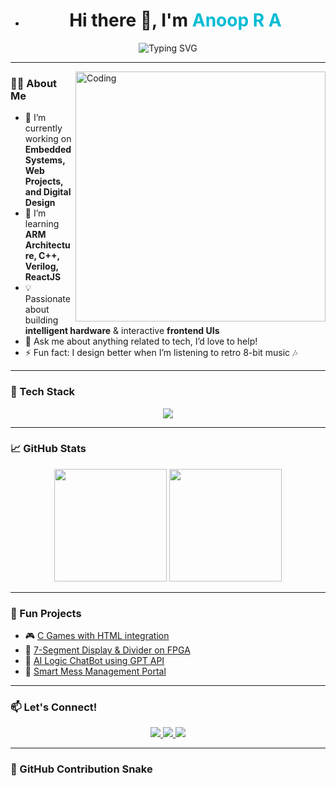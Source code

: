 - <h1 align="center">
  Hi there 👋, I'm <span style="color:#00bcd4">Anoop R A</span>
</h1>

<div align="center">
  <img src="https://readme-typing-svg.herokuapp.com?font=Fira+Code&size=24&pause=1000&color=00FFDA&center=true&vCenter=true&width=435&lines=Welcome+to+My+GitHub!;I+love+Tech+%F0%9F%9B%A0;Let's+Build+Something+Awesome+%F0%9F%AA%96" alt="Typing SVG" />
</div>

---

<img align="right" alt="Coding" width="400" src="https://media.giphy.com/media/qgQUggAC3Pfv687qPC/giphy.gif" />

### 👨‍💻 About Me

- 🔭 I’m currently working on **Embedded Systems, Web Projects, and Digital Design**
- 🌱 I’m learning **ARM Architecture, C++, Verilog, ReactJS**
- 💡 Passionate about building **intelligent hardware** & interactive **frontend UIs**
- 💬 Ask me about anything related to tech, I’d love to help!
- ⚡ Fun fact: I design better when I’m listening to retro 8-bit music 🎶

---

### 🔧 Tech Stack

<p align="center">
  <img src="https://skillicons.dev/icons?i=c,cpp,verilog,vscode,arduino,html,css,js,react,git,github" />
</p>

---

### 📈 GitHub Stats

<p align="center">
  <img src="https://github-readme-stats.vercel.app/api?username=AnoopRA25&show_icons=true&theme=radical&count_private=true" height="180px"/>
  <img src="https://github-readme-streak-stats.herokuapp.com/?user=AnoopRA25&theme=tokyonight" height="180px"/>
</p>

---

### 🧩 Fun Projects

- 🎮 [C Games with HTML integration](#)  
- 🚀 [7-Segment Display & Divider on FPGA](#)  
- 🧠 [AI Logic ChatBot using GPT API](#)  
- 🍱 [Smart Mess Management Portal](#)

---

### 📫 Let's Connect!

<p align="center">
  <a href="https://www.linkedin.com/in/anoopra25/" target="_blank">
    <img src="https://img.shields.io/badge/LinkedIn-0077B5?style=for-the-badge&logo=linkedin&logoColor=white"/>
  </a>
  <a href="mailto:anoopra25@gmail.com" target="_blank">
    <img src="https://img.shields.io/badge/Gmail-D14836?style=for-the-badge&logo=gmail&logoColor=white"/>
  </a>
  <a href="https://github.com/AnoopRA25" target="_blank">
    <img src="https://img.shields.io/badge/GitHub-100000?style=for-the-badge&logo=github&logoColor=white"/>
  </a>
</p>

---

### 🐍 GitHub Contribution Snake

